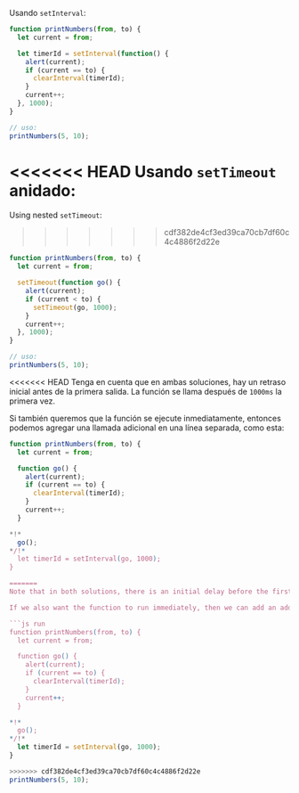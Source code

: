 
Usando `setInterval`:

```js run
function printNumbers(from, to) {
  let current = from;

  let timerId = setInterval(function() {
    alert(current);
    if (current == to) {
      clearInterval(timerId);
    }
    current++;
  }, 1000);
}

// uso:
printNumbers(5, 10);
```

<<<<<<< HEAD
Usando `setTimeout` anidado:
=======
Using nested `setTimeout`:

>>>>>>> cdf382de4cf3ed39ca70cb7df60c4c4886f2d22e

```js run
function printNumbers(from, to) {
  let current = from;

  setTimeout(function go() {
    alert(current);
    if (current < to) {
      setTimeout(go, 1000);
    }
    current++;
  }, 1000);
}

// uso:
printNumbers(5, 10);
```

<<<<<<< HEAD
Tenga en cuenta que en ambas soluciones, hay un retraso inicial antes de la primera salida. La función se llama después de `1000ms` la primera vez.

Si también queremos que la función se ejecute inmediatamente, entonces podemos agregar una llamada adicional en una línea separada, como esta:

```js run
function printNumbers(from, to) {
  let current = from;

  function go() {
    alert(current);
    if (current == to) {
      clearInterval(timerId);
    }
    current++;
  }

*!*
  go();
*/!*
  let timerId = setInterval(go, 1000);
}

=======
Note that in both solutions, there is an initial delay before the first output. The function is called after `1000ms` the first time.

If we also want the function to run immediately, then we can add an additional call on a separate line, like this:

```js run
function printNumbers(from, to) {
  let current = from;

  function go() {
    alert(current);
    if (current == to) {
      clearInterval(timerId);
    }
    current++;
  }

*!*
  go();
*/!*
  let timerId = setInterval(go, 1000);
}

>>>>>>> cdf382de4cf3ed39ca70cb7df60c4c4886f2d22e
printNumbers(5, 10);
```
